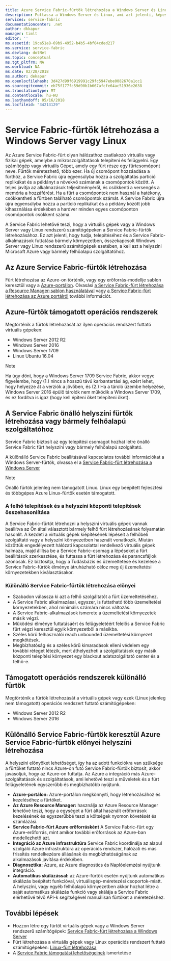 ```yaml
---
title: Azure Service Fabric-fürtök létrehozása a Windows Server és Linux |} Microsoft Docs
description: Futtassa a Windows Server és Linux, ami azt jelenti, képes lesz központi telepítéséhez és a Service Fabric alkalmazások üzemeltetését bárhol Service Fabric-fürtök futtathatja a Windows Server vagy Linux rendszerű.
services: service-fabric
documentationcenter: .net
author: dkkapur
manager: timlt
editor: ''
ms.assetid: 19ca51e8-69b9-4952-b4b5-4bf04cded217
ms.service: service-fabric
ms.devlang: dotNet
ms.topic: conceptual
ms.tgt_pltfrm: NA
ms.workload: NA
ms.date: 02/28/2018
ms.author: dekapur
ms.openlocfilehash: 3d427d99f6919991c29fc5947ebe0082670a1cc1
ms.sourcegitcommit: eb75f177fc59d90b1b667afcfe64ac51936e2638
ms.translationtype: MT
ms.contentlocale: hu-HU
ms.lasthandoff: 05/16/2018
ms.locfileid: "34213129"
---
```

# <a name="create-service-fabric-clusters-on-windows-server-or-linux"></a>Service Fabric-fürtök létrehozása a Windows Server vagy Linux
Az Azure Service Fabric-fürt olyan hálózathoz csatlakozó virtuális vagy fizikai gépek, amelybe a mikroszolgáltatások telepíteni és felügyelni. Egy számítógép vagy virtuális Gépet, amely egy fürt része egy fürtcsomópont neve. Fürtök méretezhető, több ezer. Ha új csomópont hozzáadása a fürthöz, a Service Fabric újra egyensúlyba hozza a szolgáltatás partíció replikákat és a példányt a növekvő számának a csomópontok között. A teljes javítja az alkalmazások teljesítményéről, és csökkenti a versengés a memória a hozzáférést. Ha a fürt a csomópontok nem használ a hatékony, csökkentheti a fürtben található csomópontok számát. A Service Fabric újra újra egyensúlyba hozza a partíció replikákat és a példány között jobb kihasználása érdekében a hardver minden egyes csomóponton csomópontok csökkent száma.

A Service Fabric lehetővé teszi, hogy a virtuális gépek vagy a Windows Server vagy Linux rendszerű számítógépeken a Service Fabric-fürtök létrehozásához. Ez azt jelenti, hogy tudja, telepítéséhez és a Service Fabric-alkalmazások futtatása bármely környezetben, összekapcsolt Windows Server vagy Linux rendszerű számítógépek esetében, a kell azt a helyszíni Microsoft Azure vagy bármely felhőalapú szolgáltatóhoz.

## <a name="create-service-fabric-clusters-on-azure"></a>Az Azure Service Fabric-fürtök létrehozása
Fürt létrehozása az Azure-on történik, vagy egy erőforrás-modellje sablon keresztül vagy a [Azure-portálon](https://portal.azure.com). Olvasási [a Service Fabric-fürt létrehozása a Resource Manager-sablon használatával](service-fabric-cluster-creation-via-arm.md) vagy [a Service Fabric-fürt létrehozása az Azure portálról](service-fabric-cluster-creation-via-portal.md) további információt.

## <a name="supported-operating-systems-for-clusters-on-azure"></a>Azure-fürtök támogatott operációs rendszerek
Megtörténik a fürtök létrehozását az ilyen operációs rendszert futtató virtuális gépeken:

* Windows Server 2012 R2
* Windows Server 2016 
* Windows Server 1709
* Linux Ubuntu 16.04

> [!NOTE]
> Ha úgy dönt, hogy a Windows Server 1709 Service Fabric, akkor vegye figyelembe, hogy (1.) nincs a hosszú távú karbantartási ág, ezért lehet, hogy helyezze át a verziók a jövőben, és (2.) Ha a tároló üzembe helyezése, Windows Server 2016 épülő tárolók nem működik a Windows Server  1709, és ez fordítva is igaz (hogy kell építeni őket telepíteni őket).
>

## <a name="create-service-fabric-standalone-clusters-on-premises-or-with-any-cloud-provider"></a>A Service Fabric önálló helyszíni fürtök létrehozása vagy bármely felhőalapú szolgáltatóhoz
Service Fabric biztosít az egy telepítési csomagot hozhat létre önálló Service Fabric fürt helyszíni vagy bármely felhőalapú szolgáltató.

A különálló Service Fabric beállításával kapcsolatos további információkat a Windows Server-fürtök, olvassa el a [Service Fabric-fürt létrehozása a Windows Server](service-fabric-cluster-creation-for-windows-server.md)

  > [!NOTE]
  > Önálló fürtök jelenleg nem támogatott Linux. Linux egy beépített fejlesztési és többgépes Azure Linux-fürtök esetén támogatott.
  >

### <a name="any-cloud-deployments-vs-on-premises-deployments"></a>A felhő telepítések és a helyszíni központi telepítések összehasonlítása
A Service Fabric-fürtöt létrehozni a helyszíni virtuális gépek vannak beállítva az Ön által választott bármely felhő fürt létrehozásának folyamatán hasonlít. A kezdeti a virtuális gépek kiépítésének lépéseit a felhőbeli szolgáltató vagy a helyszíni környezetben használt vonatkozik. Miután közöttük engedélyezett hálózati kapcsolattal rendelkező virtuális gépek halmaza, majd állítsa be a Service Fabric-csomag a lépéseket a fürt beállítások szerkesztése, és futtassa a fürt létrehozása és parancsfájlok azonosak. Ez biztosítja, hogy a Tudásbázis és üzemeltetése és kezelése a Service Fabric-fürtök élménye átruházható céloz meg új üzemeltetési környezetekben kiválasztásakor.

### <a name="benefits-of-creating-standalone-service-fabric-clusters"></a>Különálló Service Fabric-fürtök létrehozása előnyei
* Szabadon válassza ki azt a felhő szolgáltatót a fürt üzemeltetéséhez.
* A Service Fabric alkalmazásai, egyszer, is futtatható több üzemeltetési környezetekben, ahol minimális számára nincs változás.
* A Service Fabric-alkalmazások ismerete a üzemeltetési környezetek másik végzi.
* Működési élménye futtatásáért és felügyeletéért felelős a Service Fabric fürt végzi keresztül egyik környezetből a másikba.
* Széles körű felhasználói reach unbounded üzemeltetési környezet megkötések.
* Megbízhatóság és a széles körű kimaradások elleni védelem egy további réteget létezik, mert áthelyezheti a szolgáltatások egy másik központi telepítési környezet egy blackout adatszolgáltató center és a felhő-e.

## <a name="supported-operating-systems-for-standalone-clusters"></a>Támogatott operációs rendszerek különálló fürtök
Megtörténik a fürtök létrehozását a virtuális gépek vagy ezek (Linux jelenleg nem támogatott) operációs rendszert futtató számítógépeken:

* Windows Server 2012 R2
* Windows Server 2016 

## <a name="advantages-of-service-fabric-clusters-on-azure-over-standalone-service-fabric-clusters-created-on-premises"></a>Különálló Service Fabric-fürtök keresztül Azure Service Fabric-fürtök előnyei helyszíni létrehozása
A helyszíni előnyöket lehetőséget, így ha az adott funkciókra van szüksége a fürtöket futtató nincs Azure-on futó Service Fabric-fürtök biztosít, akkor javasoljuk, hogy az Azure-on futtatja. Az Azure a integráció más Azure-szolgáltatások és szolgáltatások, ami lehetővé teszi a műveletek és a fürt felügyeletének egyszerűbb és megbízhatóbb nyújtunk.

* **Azure-portálon:** Azure-portálon megkönnyíti, hogy létrehozásához és kezeléséhez a fürtöket.
* **Az Azure Resource Manager:** használja az Azure Resource Manager lehetővé teszi, hogy a egységet a fürt által használt erőforrások kezelésének és egyszerűbbé teszi a költségek nyomon követését és számlázási.
* **Service Fabric-fürt Azure erőforrásként** A Service Fabric-fürt egy Azure-erőforrás, mint amikor további erőforrások az Azure-ban modellezhető azt.
* **Integráció az Azure infrastruktúra** Service Fabric koordinálja az alapul szolgáló Azure infrastruktúra az operációs rendszer, hálózati és más frissítés rendelkezésre állásának és megbízhatóságának az alkalmazások javítása érdekében.  
* **Diagnosztika:** Azure, az Azure diagnostics és Naplóelemzési nyújtunk integráció.
* **Automatikus skálázással:** az Azure-fürtök esetén nyújtunk automatikus skálázás beépített funkcióval, virtuálisgép-méretezési csoportok-miatt. A helyszíni, vagy egyéb felhőalapú környezetben akkor hozhat létre a saját automatikus skálázás funkció vagy skálája a Service Fabric elérhetővé tévő API-k segítségével manuálisan fürtöket a méretezéshez.

## <a name="next-steps"></a>További lépések

* Hozzon létre egy fürtöt virtuális gépek vagy a Windows Server rendszerű számítógépek: [Service Fabric-fürt létrehozása a Windows Server](service-fabric-cluster-creation-for-windows-server.md)
* Fürt létrehozása a virtuális gépek vagy Linux operációs rendszert futtató számítógépeken: [Linux-fürt létrehozása](service-fabric-cluster-creation-via-portal.md)
* A [Service Fabric támogatási lehetőségeinek](service-fabric-support.md) ismertetése

